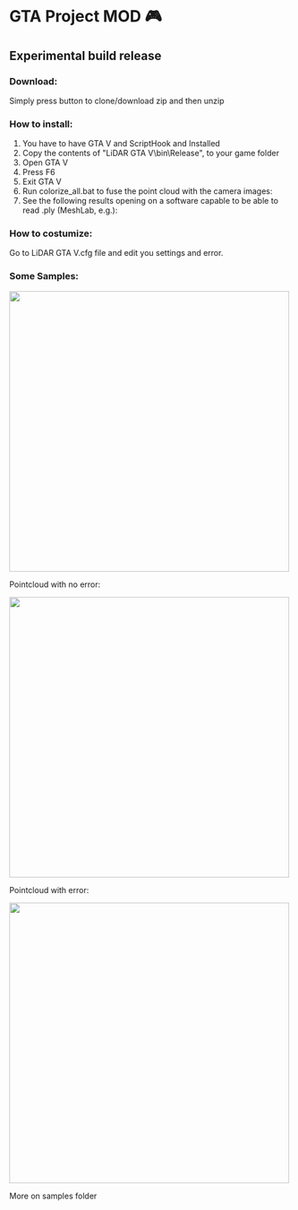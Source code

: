 ﻿

# GTA Project MOD 🎮 
## Experimental build release #
### Download:

Simply press button to clone/download zip and then unzip
### How to install:

1. You have to have GTA V and ScriptHook and  Installed
2. Copy the contents of "LiDAR GTA V\bin\Release", to your game folder
3. Open GTA V
4. Press F6
5. Exit GTA V
6. Run colorize_all.bat to fuse the point cloud with the camera images:
7. See the following results opening on a software capable to be able to read .ply (MeshLab, e.g.):


### How to costumize:

Go to LiDAR GTA V.cfg file and edit you settings and error.


### Some Samples:

<img src="https://i.imgur.com/HeCKTPx.png" width="500" eight="500">

Pointcloud with no error:


<img src="https://i.imgur.com/teTZHL8.png"  width="500"  eight="500">

Pointcloud with error:

<img src="https://i.imgur.com/UFCUtXu.png" width="500" eight="500">

More on samples folder
